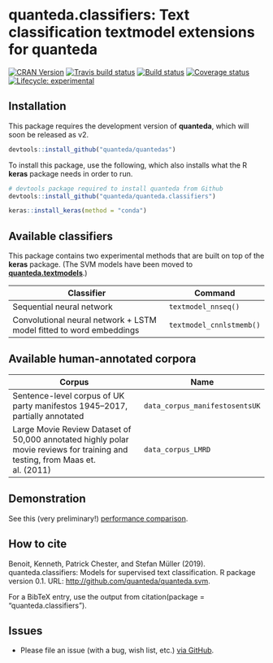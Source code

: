
# quanteda.classifiers: Text classification textmodel extensions for quanteda

[![CRAN
Version](https://www.r-pkg.org/badges/version/quanteda.classifiers)](https://CRAN.R-project.org/package=quanteda.classifiers)
[![Travis build
status](https://travis-ci.org/quanteda/quanteda.classifiers.svg?branch=master)](https://travis-ci.org/quanteda/quanteda.classifiers)
[![Build
status](https://ci.appveyor.com/api/projects/status/l80oet8swj2q6h4y/branch/master?svg=true)](https://ci.appveyor.com/project/kbenoit/quanteda-svm/branch/master)
[![Coverage
status](https://codecov.io/gh/quanteda/quanteda.classifiers/branch/master/graph/badge.svg)](https://codecov.io/github/quanteda/quanteda.classifiers?branch=master)
[![Lifecycle:
experimental](https://img.shields.io/badge/lifecycle-experimental-orange.svg)](https://www.tidyverse.org/lifecycle/#experimental)

## Installation

This package requires the development version of **quanteda**, which
will soon be released as v2.

``` r
devtools::install_github("quanteda/quantedas") 
```

To install this package, use the following, which also installs what the
R **keras** package needs in order to run.

``` r
# devtools package required to install quanteda from Github 
devtools::install_github("quanteda/quanteda.classifiers") 

keras::install_keras(method = "conda")
```

## Available classifiers

This package contains two experimental methods that are built on top of
the **keras** package. (The SVM models have been moved to
[**quanteda.textmodels**](https://github.com/quanteda/quanteda.textmodels).)

| Classifier                                                          | Command                  |
| ------------------------------------------------------------------- | ------------------------ |
| Sequential neural network                                           | `textmodel_nnseq()`      |
| Convolutional neural network + LSTM model fitted to word embeddings | `textmodel_cnnlstmemb()` |

## Available human-annotated corpora

| Corpus                                                                                                                       | Name                           |
| ---------------------------------------------------------------------------------------------------------------------------- | ------------------------------ |
| Sentence-level corpus of UK party manifestos 1945–2017, partially annotated                                                  | `data_corpus_manifestosentsUK` |
| Large Movie Review Dataset of 50,000 annotated highly polar movie reviews for training and testing, from Maas et. al. (2011) | `data_corpus_LMRD`             |

## Demonstration

See this (very preliminary\!) [performance
comparison](https://htmlpreview.github.io/?https://github.com/quanteda/quanteda.classifiers/blob/master/tests/misc/test-LMRD.nb.html).

## How to cite

Benoit, Kenneth, Patrick Chester, and Stefan Müller (2019).
quanteda.classifiers: Models for supervised text classification. R
package version 0.1. URL: <http://github.com/quanteda/quanteda.svm>.

For a BibTeX entry, use the output from citation(package =
“quanteda.classifiers”).

## Issues

  - Please file an issue (with a bug, wish list, etc.) [via
    GitHub](https://github.com/quanteda/quanteda.classifiers/issues).
